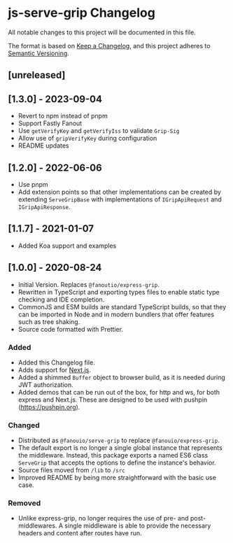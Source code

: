 # js-serve-grip Changelog

All notable changes to this project will be documented in this file.

The format is based on [Keep a Changelog](https://keepachangelog.com/en/1.0.0/),
and this project adheres to [Semantic Versioning](https://semver.org/spec/v2.0.0.html).

## [unreleased]

## [1.3.0] - 2023-09-04
- Revert to npm instead of pnpm
- Support Fastly Fanout
- Use `getVerifyKey` and `getVerifyIss` to validate `Grip-Sig`
- Allow use of `gripVerifyKey` during configuration
- README updates

## [1.2.0] - 2022-06-06
- Use pnpm
- Add extension points so that other implementations can be created by extending `ServeGripBase` with implementations of `IGripApiRequest` and `IGripApiResponse`.

## [1.1.7] - 2021-01-07
- Added Koa support and examples

## [1.0.0] - 2020-08-24
- Initial Version.  Replaces `@fanoutio/express-grip`.
- Rewritten in TypeScript and exporting types files to enable static type checking and
  IDE completion. 
- CommonJS and ESM builds are standard TypeScript builds, so that they can be imported in
  Node and in modern bundlers that offer features such as tree shaking.
- Source code formatted with Prettier. 

### Added
- Added this Changelog file.
- Adds support for [Next.js](https://nextjs.org/).
- Added a shimmed `Buffer` object to browser build, as it is needed during JWT authorization.
- Added demos that can be run out of the box, for http and ws, for both express and Next.js.
  These are designed to be used with pushpin (https://pushpin.org).

### Changed
- Distributed as `@fanouio/serve-grip` to replace `@fanouio/express-grip`.
- The default export is no longer a single global instance that represents the middleware.
  Instead, this package exports a named ES6 class `ServeGrip` that accepts the options to
  define the instance's behavior.
- Source files moved from `/lib` to `/src`
- Improved README by being more straightforward with the basic use case.

### Removed
- Unlike express-grip, no longer requires the use of pre- and post- middlewares.  A single
  middleware is able to provide the necessary headers and content after routes have run.
